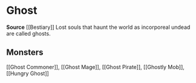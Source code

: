 ﻿---
id: '217'
name: Ghost
rarity: Common
source: '[[DATABASE/source/Bestiary|Bestiary]]'
trait:
- Ghost
type: Trait

---
# Ghost

**Source** [[Bestiary]]
Lost souls that haunt the world as incorporeal undead are called ghosts.

## Monsters

[[Ghost Commoner]], [[Ghost Mage]], [[Ghost Pirate]], [[Ghostly Mob]], [[Hungry Ghost]]